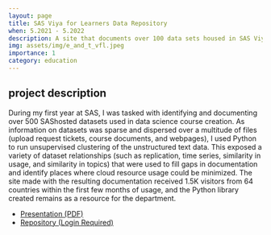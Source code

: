```yaml
---
layout: page
title: SAS Viya for Learners Data Repository
when: 5.2021 - 5.2022
description: A site that documents over 100 data sets housed in SAS Viya for Learners, a free software that gives students and faculty access to analytical SAS software and approximately 600 data sets.
img: assets/img/e_and_t_vfl.jpeg
importance: 1
category: education
---
```

## project description
During my first year at SAS, I was tasked with identifying and documenting over 500 SAShosted datasets used in data science course creation. As information on datasets was sparse and dispersed over a multitude of files (upload request tickets, course documents, and webpages), I used Python to run unsupervised clustering of the unstructured text data. This exposed a variety of dataset relationships (such as replication, time series, similarity in usage, and similarity in topics) that were used to fill gaps in documentation and identify places where cloud resource usage could be minimized. The site made with
the resulting documentation received 1.5K visitors from 64 countries within the first few months of usage, and the Python library created remains as a resource for the department.

<ul class="actions">
    <li><a href="{% link assets/pdf/Mendoza_Public_VFL_Project_Summary.pdf %}" class="button">Presentation (PDF)</a></li>
    <li><a href="{% link assets/pdf/Mendoza_Public_VFL_Project_Summary.pdf %}" class="button">Repository (Login Required)</a></li>
</ul>
<!-- Link to GAP / explain free login -->